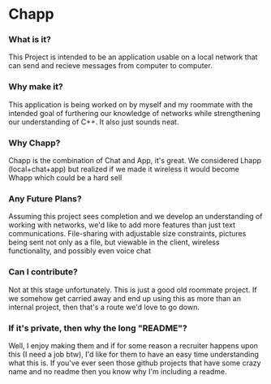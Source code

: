 # Chapp

<h3><b>What is it?</b></h3>
This Project is intended to be an application usable on a local network that can send and recieve messages from computer to computer.

<h3><b>Why make it?</b></h3>
This application is being worked on by myself and my roommate with the intended goal of furthering our knowledge of networks while strengthening our understanding of C++. It also just sounds neat.

<h3><b>Why Chapp?</b></h3>
Chapp is the combination of Chat and App, it's great. We considered Lhapp (local+chat+app) but realized if we made it wireless it would become Whapp which could be a hard sell

<h3><b>Any Future Plans?</b></h3>

Assuming this project sees completion and we develop an understanding of working with networks, we'd like to add more features than just text communications. File-sharing with adjustable size constraints,
pictures being sent not only as a file, but viewable in the client, wireless functionality, and possibly even voice chat

<h3><b>Can I contribute?</h3></b>
Not at this stage unfortunately. This is just a good old roommate project. If we somehow get carried away and end up using this as more than an internal project, then that's a route we'd love to go down.

<h3><b>If it's private, then why the long "README"?</h3></b>

Well, I enjoy making them and if for some reason a recruiter happens upon this (I need a job btw), I'd like for them to have an easy time understanding what this is. If you've ever seen those github projects that have some crazy name and no readme then you know why I'm including a readme.
